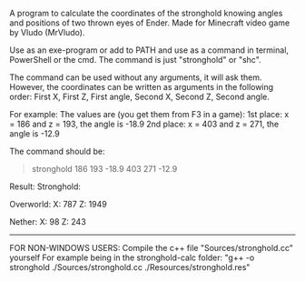A program to calculate the coordinates of the stronghold knowing angles and positions of two thrown eyes of Ender. 
Made for Minecraft video game by Vludo (MrVludo).

Use as an exe-program or add to PATH and use as a command in terminal, PowerShell or the cmd.
The command is just "stronghold" or "shc".

The command can be used without any arguments, it will ask them.
However, the coordinates can be written as arguments in the following order:
First X, First Z, First angle, Second X, Second Z, Second angle.

For example: 
The values are (you get them from F3 in a game): 
1st place: x = 186 and z = 193, the angle is -18.9
2nd place: x = 403 and z = 271, the angle is -12.9

The command should be:
> stronghold 186 193 -18.9 403 271 -12.9

Result:
Stronghold:

 Overworld:
 X: 787 Z: 1949

 Nether:
 X: 98 Z: 243


------------------------
FOR NON-WINDOWS USERS:
Compile the c++ file "Sources/stronghold.cc" yourself
For example being in the stronghold-calc folder:
"g++ -o stronghold ./Sources/stronghold.cc ./Resources/stronghold.res" 